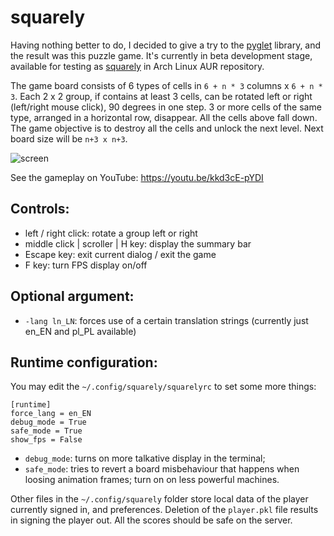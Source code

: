 # squarely
Having nothing better to do, I decided to give a try to the [pyglet](https://bitbucket.org/pyglet/pyglet) library, 
and the result was this puzzle game. It's currently in beta development stage, available for testing as 
[squarely](https://aur.archlinux.org/packages/squarely) in Arch Linux AUR repository.


The game board consists of 6 types of cells in `6 + n * 3` columns x `6 + n * 3`. Each 2 x 2 group, if contains at 
least 3 cells, can be rotated left or right (left/right mouse click), 90 degrees in one step. 3 or more cells of the 
same type, arranged in a horizontal row, disappear. All the cells above fall down. The game objective is to destroy all 
the cells and unlock the next level. Next board size will be `n+3 x n+3`.

![screen](http://nwg.pl/squarely/wiki/screen1.png)

See the gameplay on YouTube: https://youtu.be/kkd3cE-pYDI

## Controls:

- left / right click: rotate a group left or right
- middle click | scroller | H key: display the summary bar
- Escape key: exit current dialog / exit the game
- F key: turn FPS display on/off

## Optional argument:

- `-lang ln_LN`: forces use of a certain translation strings (currently just en_EN and pl_PL available)

## Runtime configuration:

You may edit the `~/.config/squarely/squarelyrc` to set some more things:

```text
[runtime]
force_lang = en_EN
debug_mode = True
safe_mode = True
show_fps = False
```

- `debug_mode`: turns on more talkative display in the terminal;
- `safe_mode`: tries to revert a board misbehaviour that happens when loosing animation frames; turn on on less 
powerful machines.

Other files in the `~/.config/squarely` folder store local data of the player currently signed in, and preferences.
Deletion of the `player.pkl` file results in signing the player out. All the scores should be safe on the server.
